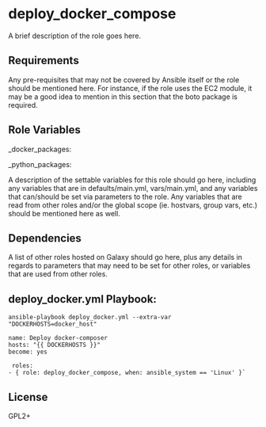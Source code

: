 deploy_docker_compose
=========

A brief description of the role goes here.

Requirements
------------

Any pre-requisites that may not be covered by Ansible itself or the role should be mentioned here. For instance, if the role uses the EC2 module, it may be a good idea to mention in this section that the boto package is required.

Role Variables
--------------
_docker_packages:

_python_packages:


A description of the settable variables for this role should go here, including any variables that are in defaults/main.yml, vars/main.yml, and any variables that can/should be set via parameters to the role. Any variables that are read from other roles and/or the global scope (ie. hostvars, group vars, etc.) should be mentioned here as well.

Dependencies
------------

A list of other roles hosted on Galaxy should go here, plus any details in regards to parameters that may need to be set for other roles, or variables that are used from other roles.

deploy_docker.yml Playbook:
----------------

`ansible-playbook deploy_docker.yml --extra-var "DOCKERHOSTS=docker_host"`

    name: Deploy docker-composer
    hosts: "{{ DOCKERHOSTS }}"
    become: yes

     roles:
    - { role: deploy_docker_compose, when: ansible_system == 'Linux' }`

License
-------

GPL2+